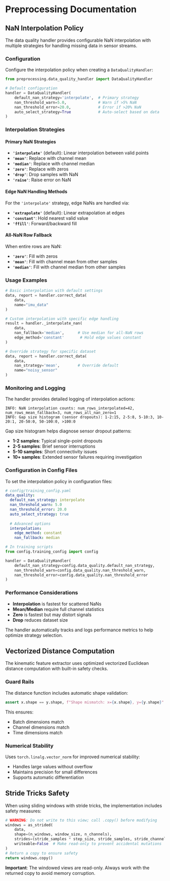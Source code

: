 # Preprocessing Documentation

## NaN Interpolation Policy

The data quality handler provides configurable NaN interpolation with multiple strategies for handling missing data in sensor streams.

### Configuration

Configure the interpolation policy when creating a `DataQualityHandler`:

```python
from preprocessing.data_quality_handler import DataQualityHandler

# Default configuration
handler = DataQualityHandler(
    default_nan_strategy='interpolate',  # Primary strategy
    nan_threshold_warn=5.0,              # Warn if >5% NaN
    nan_threshold_error=20.0,            # Error if >20% NaN
    auto_select_strategy=True            # Auto-select based on data
)
```

### Interpolation Strategies

#### Primary NaN Strategies
- **`'interpolate'`** (default): Linear interpolation between valid points
- **`'mean'`**: Replace with channel mean
- **`'median'`**: Replace with channel median
- **`'zero'`**: Replace with zeros
- **`'drop'`**: Drop samples with NaN
- **`'raise'`**: Raise error on NaN

#### Edge NaN Handling Methods
For the `'interpolate'` strategy, edge NaNs are handled via:
- **`'extrapolate'`** (default): Linear extrapolation at edges
- **`'constant'`**: Hold nearest valid value
- **`'ffill'`**: Forward/backward fill

#### All-NaN Row Fallback
When entire rows are NaN:
- **`'zero'`**: Fill with zeros
- **`'mean'`**: Fill with channel mean from other samples
- **`'median'`**: Fill with channel median from other samples

### Usage Examples

```python
# Basic interpolation with default settings
data, report = handler.correct_data(
    data,
    name="imu_data"
)

# Custom interpolation with specific edge handling
result = handler._interpolate_nan(
    data,
    nan_fallback='median',      # Use median for all-NaN rows
    edge_method='constant'       # Hold edge values constant
)

# Override strategy for specific dataset
data, report = handler.correct_data(
    data,
    nan_strategy='mean',        # Override default
    name="noisy_sensor"
)
```

### Monitoring and Logging

The handler provides detailed logging of interpolation actions:

```
INFO: NaN interpolation counts: num_rows_interpolated=42, num_rows_mean_fallback=3, num_rows_all_nan_zero=1
INFO: Gap size histogram (sensor dropouts): 1-2:15, 2-5:8, 5-10:3, 10-20:1, 20-50:0, 50-100:0, >100:0
```

Gap size histogram helps diagnose sensor dropout patterns:
- **1-2 samples**: Typical single-point dropouts
- **2-5 samples**: Brief sensor interruptions  
- **5-10 samples**: Short connectivity issues
- **10+ samples**: Extended sensor failures requiring investigation

### Configuration in Config Files

To set the interpolation policy in configuration files:

```yaml
# config/training_config.yaml
data_quality:
  default_nan_strategy: interpolate
  nan_threshold_warn: 5.0
  nan_threshold_error: 20.0
  auto_select_strategy: true
  
  # Advanced options
  interpolation:
    edge_method: constant
    nan_fallback: median
```

```python
# In training scripts
from config.training_config import config

handler = DataQualityHandler(
    default_nan_strategy=config.data_quality.default_nan_strategy,
    nan_threshold_warn=config.data_quality.nan_threshold_warn,
    nan_threshold_error=config.data_quality.nan_threshold_error
)
```

### Performance Considerations

- **Interpolation** is fastest for scattered NaNs
- **Mean/Median** require full channel statistics
- **Zero** is fastest but may distort signals
- **Drop** reduces dataset size

The handler automatically tracks and logs performance metrics to help optimize strategy selection.

## Vectorized Distance Computation

The kinematic feature extractor uses optimized vectorized Euclidean distance computation with built-in safety checks.

### Guard Rails

The distance function includes automatic shape validation:

```python
assert x.shape == y.shape, f"Shape mismatch: x={x.shape}, y={y.shape}"
```

This ensures:
- Batch dimensions match
- Channel dimensions match  
- Time dimensions match

### Numerical Stability

Uses `torch.linalg.vector_norm` for improved numerical stability:
- Handles large values without overflow
- Maintains precision for small differences
- Supports automatic differentiation

## Stride Tricks Safety

When using sliding windows with stride tricks, the implementation includes safety measures:

```python
# WARNING: Do not write to this view; call .copy() before modifying
windows = as_strided(
    data,
    shape=(n_windows, window_size, n_channels),
    strides=(stride_samples * step_size, stride_samples, stride_channels),
    writeable=False  # Make read-only to prevent accidental mutations
)
# Return a copy to ensure safety
return windows.copy()
```

**Important**: The windowed views are read-only. Always work with the returned copy to avoid memory corruption.